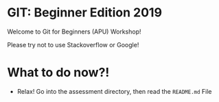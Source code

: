 # GIT: Beginner Edition 2019
Welcome to Git for Beginners (APU) Workshop!

Please try not to use Stackoverflow or Google!

# What to do now?!
- Relax! Go into the assessment directory, then read the `README.md` File
